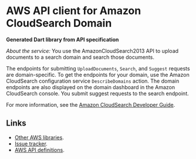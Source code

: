 # AWS API client for Amazon CloudSearch Domain

**Generated Dart library from API specification**

*About the service:*
You use the AmazonCloudSearch2013 API to upload documents to a search domain
and search those documents.

The endpoints for submitting <code>UploadDocuments</code>,
<code>Search</code>, and <code>Suggest</code> requests are domain-specific.
To get the endpoints for your domain, use the Amazon CloudSearch
configuration service <code>DescribeDomains</code> action. The domain
endpoints are also displayed on the domain dashboard in the Amazon
CloudSearch console. You submit suggest requests to the search endpoint.

For more information, see the <a
href="https://docs.aws.amazon.com/cloudsearch/latest/developerguide">Amazon
CloudSearch Developer Guide</a>.

## Links

- [Other AWS libraries](https://github.com/agilord/aws_client/tree/master/generated).
- [Issue tracker](https://github.com/agilord/aws_client/issues).
- [AWS API definitions](https://github.com/aws/aws-sdk-js/tree/master/apis).
